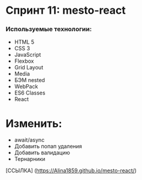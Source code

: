 # Спринт 11: mesto-react

### Используемые технологии:
* HTML 5
* CSS 3
* JavaScript
* Flexbox
* Grid Layout
* Media
* БЭМ nested
* WebPack
* ES6 Classes
* React

# Изменить:
* await/async
* Добавить попап удаления
* Добавить валидацию
* Тернарники

[ССЫЛКА] (https://Alina1859.github.io/mesto-react/)
